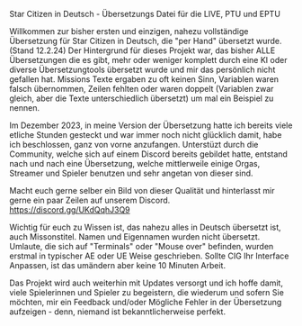 Star Citizen in Deutsch - Übersetzungs Datei für die LIVE, PTU und EPTU

Willkommen zur bisher ersten und einzigen, nahezu vollständige Übersetzung für Star Citizen in Deutsch, die "per Hand" übersetzt wurde. (Stand 12.2.24) 
Der Hintergrund für dieses Projekt war, das bisher ALLE Übersetzungen die es gibt, mehr oder weniger komplett durch eine KI oder diverse Übersetzungtools übersetzt wurde und mir das persönlich nicht gefallen hat. 
Missions Texte ergaben zu oft keinen Sinn, Variablen waren falsch übernommen, Zeilen fehlten oder waren doppelt (Variablen zwar gleich, aber die Texte unterschiedlich übersetzt) um mal ein Beispiel zu nennen. 

Im Dezember 2023, in meine Version der Übersetzung hatte ich bereits viele etliche Stunden gesteckt und war immer noch nicht glücklich damit, habe ich beschlossen, ganz von vorne anzufangen. 
Unterstüzt durch die Community, welche sich auf einem Discord bereits gebildet hatte, entstand nach und nach eine Übersetzung, welche mittlerweile einige Orgas, Streamer und Spieler benutzen und sehr angetan von dieser sind.

Macht euch gerne selber ein Bild von dieser Qualität und hinterlasst mir gerne ein paar Zeilen auf unserem Discord.   https://discord.gg/UKdQqhJ3Q9 

Wichtig für euch zu Wissen ist, das nahezu alles in Deutsch übersetzt ist, auch Missonstitel. Namen und Eigennamen wurden nicht übersetzt. Umlaute, die sich auf "Terminals" oder "Mouse over" befinden, wurden erstmal in typischer AE oder UE Weise geschrieben.
Sollte CIG Ihr Interface Anpassen, ist das umändern aber keine 10 Minuten Arbeit. 

Das Projekt wird auch weiterhin mit Updates versorgt und ich hoffe damit, viele Spielerinnen und Spieler zu begeistern, die wiederum und sofern Sie möchten, mir ein Feedback und/oder Mögliche Fehler in der Übersetzung aufzeigen - denn, niemand ist bekanntlicherweise perfekt.
